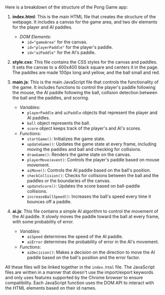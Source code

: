 Here is a breakdown of the structure of the Pong Game app:

1. **index.html**: This is the main HTML file that creates the structure of the webpage. It includes a canvas for the game area, and two div elements for the player and AI paddles. 

   - *DOM Elements:* 
     - `id="gameArea"` for the canvas.
     - `id="playerPaddle"` for the player's paddle.
     - `id="aiPaddle"` for the AI's paddle.

2. **style.css**: This file contains the CSS styles for the canvas and paddles. It sets the canvas to a 400x400 black square and centers it in the page. The paddles are made 100px long and yellow, and the ball small and red.

3. **main.js**: This is the main JavaScript file that controls the functionality of the game. It includes functions to control the player's paddle following the mouse, the AI paddle following the ball, collision detection between the ball and the paddles, and scoring.

   - *Variables*: 
     - `playerPaddle` and `aiPaddle` objects that represent the player and AI paddles.
     - `ball` object represents the ball.
     - `score` object keeps track of the player's and AI's scores.
   - *Functions*: 
     - `startGame()`: Initializes the game state.
     - `updateGame()`: Updates the game state at every frame, including moving the paddles and ball and checking for collisions.
     - `drawGame()`: Renders the game state on the canvas.
     - `playerMove(event)`: Controls the player's paddle based on mouse movement.
     - `aiMove()`: Controls the AI paddle based on the ball's position.
     - `checkCollision()`: Checks for collisions between the ball and the paddles or the boundaries of the canvas.
     - `updateScore()`: Updates the score based on ball-paddle collisions.
     - `increaseBallSpeed()`: Increases the ball's speed every time it bounces off a paddle.

4. **ai.js**: This file contains a simple AI algorithm to control the movement of the AI paddle. It slowly moves the paddle toward the ball at every frame, with some probability of error.

   - *Variables*: 
     - `aiSpeed` determines the speed of the AI paddle.
     - `aiError` determines the probability of error in the AI's movement.
   - *Functions*: 
     - `aiDecision()`: Makes a decision on the direction to move the AI paddle based on the ball's position and the error factor.

All these files will be linked together in the `index.html` file. The JavaScript files are written in a manner that doesn't use the import/export keywords and only uses features supported by the Chrome browser to ensure compatibility. Each JavaScript function uses the DOM API to interact with the HTML elements based on their id names.
